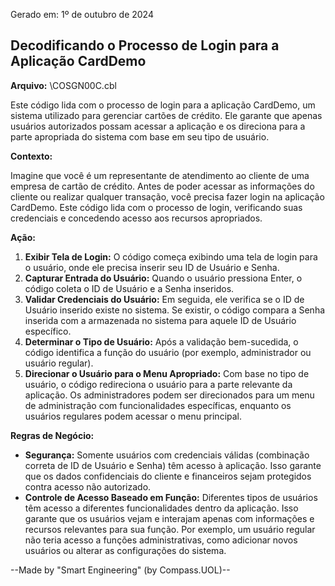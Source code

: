 Gerado em: 1º de outubro de 2024

##  Decodificando o Processo de Login para a Aplicação CardDemo

**Arquivo:**  \COSGN00C.cbl

Este código lida com o processo de login para a aplicação CardDemo, um sistema utilizado para gerenciar cartões de crédito. Ele garante que apenas usuários autorizados possam acessar a aplicação e os direciona para a parte apropriada do sistema com base em seu tipo de usuário.

**Contexto:**

Imagine que você é um representante de atendimento ao cliente de uma empresa de cartão de crédito. Antes de poder acessar as informações do cliente ou realizar qualquer transação, você precisa fazer login na aplicação CardDemo. Este código lida com o processo de login, verificando suas credenciais e concedendo acesso aos recursos apropriados.

**Ação:**

1. **Exibir Tela de Login:** O código começa exibindo uma tela de login para o usuário, onde ele precisa inserir seu ID de Usuário e Senha.
2. **Capturar Entrada do Usuário:** Quando o usuário pressiona Enter, o código coleta o ID de Usuário e a Senha inseridos.
3. **Validar Credenciais do Usuário:** Em seguida, ele verifica se o ID de Usuário inserido existe no sistema. Se existir, o código compara a Senha inserida com a armazenada no sistema para aquele ID de Usuário específico.
4. **Determinar o Tipo de Usuário:** Após a validação bem-sucedida, o código identifica a função do usuário (por exemplo, administrador ou usuário regular).
5. **Direcionar o Usuário para o Menu Apropriado:** Com base no tipo de usuário, o código redireciona o usuário para a parte relevante da aplicação. Os administradores podem ser direcionados para um menu de administração com funcionalidades específicas, enquanto os usuários regulares podem acessar o menu principal.

**Regras de Negócio:**

* **Segurança:** Somente usuários com credenciais válidas (combinação correta de ID de Usuário e Senha) têm acesso à aplicação. Isso garante que os dados confidenciais do cliente e financeiros sejam protegidos contra acesso não autorizado.
* **Controle de Acesso Baseado em Função:** Diferentes tipos de usuários têm acesso a diferentes funcionalidades dentro da aplicação. Isso garante que os usuários vejam e interajam apenas com informações e recursos relevantes para sua função. Por exemplo, um usuário regular não teria acesso a funções administrativas, como adicionar novos usuários ou alterar as configurações do sistema.

--Made by "Smart Engineering" (by Compass.UOL)--